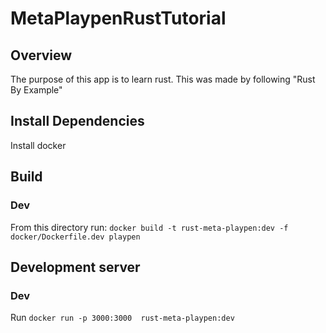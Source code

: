 # MetaPlaypenRustTutorial

## Overview
The purpose of this app is to learn rust. This was made by following "Rust By Example"

## Install Dependencies
Install docker

## Build
### Dev
From this directory run: `docker build -t rust-meta-playpen:dev -f docker/Dockerfile.dev playpen`

## Development server
### Dev
Run `docker run -p 3000:3000  rust-meta-playpen:dev`